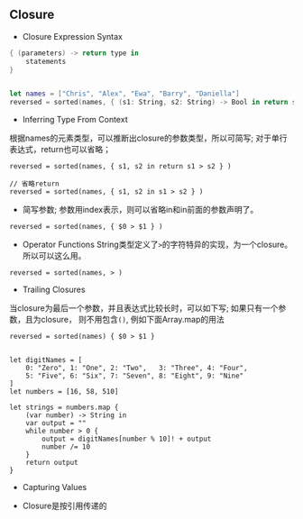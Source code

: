 ## Closure

- Closure Expression Syntax

```swift
{ (parameters) -> return type in
    statements
}


let names = ["Chris", "Alex", "Ewa", "Barry", "Daniella"]
reversed = sorted(names, { (s1: String, s2: String) -> Bool in return s1 > s2 })

```

- Inferring Type From Context

根据names的元素类型，可以推断出closure的参数类型，所以可简写; 
对于单行表达式，return也可以省略；

```
reversed = sorted(names, { s1, s2 in return s1 > s2 } )

// 省略return
reversed = sorted(names, { s1, s2 in s1 > s2 } )
```

- 简写参数; 参数用index表示，则可以省略in和in前面的参数声明了。

```
reversed = sorted(names, { $0 > $1 } )
```

- Operator Functions
String类型定义了`>`的字符特异的实现，为一个closure。所以可以这么用。
```
reversed = sorted(names, > )
```

- Trailing Closures

当closure为最后一个参数，并且表达式比较长时，可以如下写; 如果只有一个参数，且为closure，
则不用包含`()`, 例如下面Array.map的用法

```
reversed = sorted(names) { $0 > $1 }


let digitNames = [
    0: "Zero", 1: "One", 2: "Two",   3: "Three", 4: "Four",
    5: "Five", 6: "Six", 7: "Seven", 8: "Eight", 9: "Nine"
]
let numbers = [16, 58, 510]

let strings = numbers.map {
    (var number) -> String in
    var output = ""
    while number > 0 {
        output = digitNames[number % 10]! + output
        number /= 10
    }
    return output
}
```

- Capturing Values

- Closure是按引用传递的







